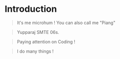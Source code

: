 # Introduction
> It's me microhum ! You can also call me "Piang"

> Yupparaj SMTE 06s.

> Paying attention on Coding !

> I do many things !
